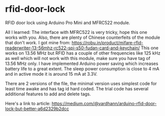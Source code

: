 # rfid-door-lock
RFID door lock using Arduino Pro Mini and MFRC522 module. 

All I learned:
The interface with MFRC522 is very tricky, hope this one works with you. 
Also, there are plenty of Chinese counterfeits of the module that don't work. I got mine from: https://robu.in/product/mifare-rfid-readerwriter-13-56mhz-rc522-spi-s50-fudan-card-and-keychain/
This one works on 13.56 MHz but RFID has a couple of other frequencies like 125 kHz as well which will not work with this module, make sure you have tag of 13.56 MHz only. 
I have implemented Arduino power saving which increases battery life to a great extent. The sleep power consumption is close to 4 mA and in active mode it is around 15 mA at 3.3V.

There are 2 versions of the file, the minimal version uses simplest code for least time awake and has tag id hard coded. The trial code has several additional features to add and delete tags.

Here's a link to article: https://medium.com/@vardhann/arduino-rfid-door-lock-but-better-a6d2329b2dcc
